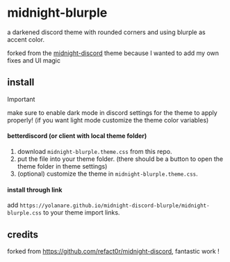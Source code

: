 # midnight-blurple

a darkened discord theme with rounded corners and using blurple as accent color.

forked from the [midnight-discord](https://github.com/refact0r/midnight-discord) theme because I wanted to add my own fixes and UI magic

## install

> [!IMPORTANT]  
> make sure to enable dark mode in discord settings for the theme to apply properly! (if you want light mode customize the theme color variables)

#### betterdiscord (or client with local theme folder)

1. download `midnight-blurple.theme.css` from this repo.
2. put the file into your theme folder. (there should be a button to open the theme folder in theme settings)
3. (optional) customize the theme in `midnight-blurple.theme.css`.

#### install through link

add `https://yolanare.github.io/midnight-discord-blurple/midnight-blurple.css` to your theme import links.

## credits

forked from <https://github.com/refact0r/midnight-discord>, fantastic work !
